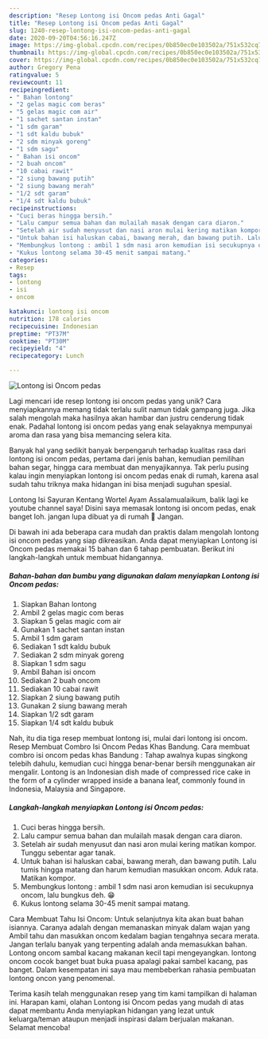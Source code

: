 ```yaml
---
description: "Resep Lontong isi Oncom pedas Anti Gagal"
title: "Resep Lontong isi Oncom pedas Anti Gagal"
slug: 1240-resep-lontong-isi-oncom-pedas-anti-gagal
date: 2020-09-20T04:56:16.247Z
image: https://img-global.cpcdn.com/recipes/0b850ec0e103502a/751x532cq70/lontong-isi-oncom-pedas-foto-resep-utama.jpg
thumbnail: https://img-global.cpcdn.com/recipes/0b850ec0e103502a/751x532cq70/lontong-isi-oncom-pedas-foto-resep-utama.jpg
cover: https://img-global.cpcdn.com/recipes/0b850ec0e103502a/751x532cq70/lontong-isi-oncom-pedas-foto-resep-utama.jpg
author: Gregory Pena
ratingvalue: 5
reviewcount: 11
recipeingredient:
- " Bahan lontong"
- "2 gelas magic com beras"
- "5 gelas magic com air"
- "1 sachet santan instan"
- "1 sdm garam"
- "1 sdt kaldu bubuk"
- "2 sdm minyak goreng"
- "1 sdm sagu"
- " Bahan isi oncom"
- "2 buah oncom"
- "10 cabai rawit"
- "2 siung bawang putih"
- "2 siung bawang merah"
- "1/2 sdt garam"
- "1/4 sdt kaldu bubuk"
recipeinstructions:
- "Cuci beras hingga bersih."
- "Lalu campur semua bahan dan mulailah masak dengan cara diaron."
- "Setelah air sudah menyusut dan nasi aron mulai kering matikan kompor. Tunggu sebentar agar tanak."
- "Untuk bahan isi haluskan cabai, bawang merah, dan bawang putih. Lalu tumis hingga matang dan harum kemudian masukkan oncom. Aduk rata. Matikan kompor."
- "Membungkus lontong : ambil 1 sdm nasi aron kemudian isi secukupnya oncom, lalu bungkus deh. 😁"
- "Kukus lontong selama 30-45 menit sampai matang."
categories:
- Resep
tags:
- lontong
- isi
- oncom

katakunci: lontong isi oncom 
nutrition: 178 calories
recipecuisine: Indonesian
preptime: "PT37M"
cooktime: "PT30M"
recipeyield: "4"
recipecategory: Lunch

---
```



![Lontong isi Oncom pedas](https://img-global.cpcdn.com/recipes/0b850ec0e103502a/751x532cq70/lontong-isi-oncom-pedas-foto-resep-utama.jpg)

Lagi mencari ide resep lontong isi oncom pedas yang unik? Cara menyiapkannya memang tidak terlalu sulit namun tidak gampang juga. Jika salah mengolah maka hasilnya akan hambar dan justru cenderung tidak enak. Padahal lontong isi oncom pedas yang enak selayaknya mempunyai aroma dan rasa yang bisa memancing selera kita.

Banyak hal yang sedikit banyak berpengaruh terhadap kualitas rasa dari lontong isi oncom pedas, pertama dari jenis bahan, kemudian pemilihan bahan segar, hingga cara membuat dan menyajikannya. Tak perlu pusing kalau ingin menyiapkan lontong isi oncom pedas enak di rumah, karena asal sudah tahu triknya maka hidangan ini bisa menjadi suguhan spesial.

Lontong Isi Sayuran Kentang Wortel Ayam Assalamualaikum, balik lagi ke youtube channel saya! Disini saya memasak lontong isi oncom pedas, enak banget loh. jangan lupa dibuat ya di rumah 💚 Jangan.


Di bawah ini ada beberapa cara mudah dan praktis dalam mengolah lontong isi oncom pedas yang siap dikreasikan. Anda dapat menyiapkan Lontong isi Oncom pedas memakai 15 bahan dan 6 tahap pembuatan. Berikut ini langkah-langkah untuk membuat hidangannya.

<!--inarticleads1-->

##### Bahan-bahan dan bumbu yang digunakan dalam menyiapkan Lontong isi Oncom pedas:

1. Siapkan  Bahan lontong
1. Ambil 2 gelas magic com beras
1. Siapkan 5 gelas magic com air
1. Gunakan 1 sachet santan instan
1. Ambil 1 sdm garam
1. Sediakan 1 sdt kaldu bubuk
1. Sediakan 2 sdm minyak goreng
1. Siapkan 1 sdm sagu
1. Ambil  Bahan isi oncom
1. Sediakan 2 buah oncom
1. Sediakan 10 cabai rawit
1. Siapkan 2 siung bawang putih
1. Gunakan 2 siung bawang merah
1. Siapkan 1/2 sdt garam
1. Siapkan 1/4 sdt kaldu bubuk


Nah, itu dia tiga resep membuat lontong isi, mulai dari lontong isi oncom. Resep Membuat Combro Isi Oncom Pedas Khas Bandung. Cara membuat combro isi oncom pedas khas Bandung : Tahap awalnya kupas singkong telebih dahulu, kemudian cuci hingga benar-benar bersih menggunakan air mengalir. Lontong is an Indonesian dish made of compressed rice cake in the form of a cylinder wrapped inside a banana leaf, commonly found in Indonesia, Malaysia and Singapore. 

<!--inarticleads2-->

##### Langkah-langkah menyiapkan Lontong isi Oncom pedas:

1. Cuci beras hingga bersih.
1. Lalu campur semua bahan dan mulailah masak dengan cara diaron.
1. Setelah air sudah menyusut dan nasi aron mulai kering matikan kompor. Tunggu sebentar agar tanak.
1. Untuk bahan isi haluskan cabai, bawang merah, dan bawang putih. Lalu tumis hingga matang dan harum kemudian masukkan oncom. Aduk rata. Matikan kompor.
1. Membungkus lontong : ambil 1 sdm nasi aron kemudian isi secukupnya oncom, lalu bungkus deh. 😁
1. Kukus lontong selama 30-45 menit sampai matang.


Cara Membuat Tahu Isi Oncom: Untuk selanjutnya kita akan buat bahan isiannya. Caranya adalah dengan memanaskan minyak dalam wajan yang Ambil tahu dan masukkan oncom kedalam bagian tengahnya secara merata. Jangan terlalu banyak yang terpenting adalah anda memasukkan bahan. Lontong oncom sambal kacang makanan kecil tapi mengeyangkan. lontong oncom cocok banget buat buka puasa apalagi pakai sambel kacang, pas banget. Dalam kesempatan ini saya mau membeberkan rahasia pembuatan lontong oncon yang penomenal. 

Terima kasih telah menggunakan resep yang tim kami tampilkan di halaman ini. Harapan kami, olahan Lontong isi Oncom pedas yang mudah di atas dapat membantu Anda menyiapkan hidangan yang lezat untuk keluarga/teman ataupun menjadi inspirasi dalam berjualan makanan. Selamat mencoba!
